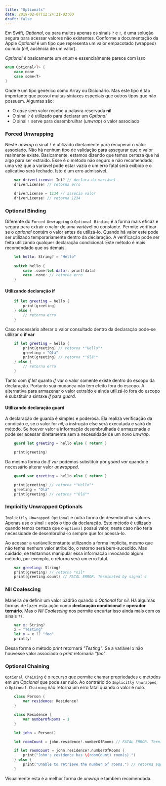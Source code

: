 ```yaml
---
title: "Optionals"
date: 2019-02-07T12:24:21-02:00
draft: false
---
```


Em Swift, *Optional*, ou para muitos apenas os sinais `?` e `!`, é uma solução segura para acessar valores não existentes. Conforme a documentação da Apple *Optional* é um tipo que representa um valor empacotado (wrapped) ou nulo (*nil*, ausência de um valor).

*Optional* é basicamente um *enum* e essencialmente parece com isso

```swift
enum Optional<T> {
    case none
    case some<T>
}
```

Onde *<T>* é um tipo genérico como Array ou Dicionário. Mas este tipo é tão importante que possui muitas sintaxes especiais que outros tipos que não possuem. Algumas são:

- O *case* sem valor recebe a palavra reservada **nil**
- O sinal `?` é utilizado para declarar um *Optional*
- O sinal `!` serve para desembrulhar (*unwrap*) o valor associado

### Forced Unwrapping

Neste *unwrap* o sinal `!` é utilizado diretamente para recuperar o valor associado. Não há nenhum tipo de validação para assegurar que o valor realmente existe. Basicamente, estamos dizendo que temos certeza que há algo para ser extraído. Esse é o método não seguro e não recomendado, uma vez que a variável pode estar vazia e um erro fatal será exibido e o aplicativo será fechado. Isto é um erro admissível.

```swift
    var driverLicense: Int? // declara da variável
    driverLicense! // retorna erro

    driverLicense = 1234 // associa valor
    driverLicense! // retorna 1234
```

### Optional Binding

Diferente do `Forced Unwrapping` o `Optional Binding` é a forma mais eficaz e segura para extrair o valor de uma variável ou constante. Permite verificar se o *optional* contém o valor antes de utilizá-lo. Quando há valor este pode ser utilizado temporariamente dentro da declaração. A verificação pode ser feita utilizando qualquer declaração condicional. Este método é mais recomendado que os demais.

```swift
    let hello: String? = "Hello"
    
    switch hello {
        case .some(let data): print(data)
        case .none: // retorna erro
    }
```

#### Utilizando declaração **if**

```swift
    if let greeting = hello {
        print(greeting)
    } else {
        // retorna erro
    }
```

Caso necessário alterar o valor consultado dentro da declaraçào pode-se utilizar o **if var**

```swift
    if let greeting = hello {
        print(greeting) // retorna *"Hello"*
        greeting = "Olá"
        print(greeting) // retorna *"Olá"*
    } else {
        // retorna erro
    }
```

Tanto com *if let* quanto *if var* o valor somente existe dentro do escopo da declaração. Portanto sua mudança não tem efeito fora do escopo. A alternativa para armazenar o valor extraído e ainda utilizá-lo fora do escopo é substituir a sintaxe *if* para *guard*.

#### Utilizando declaração **guard**

A declaração de guarda é simples e poderosa. Ela realiza verificação da condição e, se o valor for *nil*, a instrução else será executada e sairá do método. Se houver valor a informação desembrulhada é armazenada e pode ser acessar diretamente sem a necessidade de um novo *unwrap*.

```swift
    guard let greeting = hello else { return }

    print(greeting)
```

Da mesma forma do *if var* podemos substituir por *guard var* quando é necessário alterar valor *unwrapped*.

```swift
    guard var greeting = hello else { return }

    print(greeting) // retorna *"Hello"*
    greeting = "Olá"
    print(greeting) // retorna *"Olá"*
```

### Implicitly Unwrapped Optionals

`Implicitly Unwrapped Optional` é outra forma de desembrulhar valores. Apenas use o sinal `!` após o tipo da declaração. Este método é utilizado quando temos certeza que o `optional` possui valor, neste caso não teria necessidade de desembrulhá-lo sempre que for acessá-lo.

Ao acessar a variável/constante utilizando a forma implícita, mesmo que não tenha nenhum valor atribuído, o retorno será bem-sucedido. Mas cuidado, se tentarmos manipular essa informação invocando algum método, por exemplo, o retorno será um erro fatal.

```swift
    var greeting: String!
    print(greeting) // retorna *nil*
    print(greeting.count) // FATAL ERROR. Terminated by signal 4
```

### Nil Coalescing

Maneira de definir um valor padrão quando o *Optional* for *nil*. Há algumas formas de fazer esta ação como **declaração condicional** e **operador ternário**. Mas o *Nil Coalescing* nos permite encurtar isso ainda mais com os sinais `??`.

```swift
    var x: String?
    x = "Testing"
    let y = x ?? "foo"
    print(y)
```

Dessa forma o método *print* retornará *"Testing"*. Se a variável *x* não houvesse valor associado o *print* retornaria *"foo"*.

### Optional Chaining

`Optional Chaining` é o recurso que permite chamar propriedades e métodos em um *Opcional* que pode ser nulo. Ao contrário do `Implicitly Unwrapped`, o `Optional Chaining` não retorna um erro fatal quando o valor é nulo.

```swift
    class Person {
        var residence: Residence?
    }

    class Residence {
        var numberOfRooms = 1
    }

    let john = Person()

    let roomCount = john.residence!.numberOfRooms // FATAL ERROR. Terminated by signal 4

    if let roomCount = john.residence?.numberOfRooms {
        print("John's residence has \(roomCount) room(s).")
    } else {
        print("Unable to retrieve the number of rooms.") // retorna aqui
    }
```

Visualmente esta é a melhor forma de *unwrap* e também recomendada.
